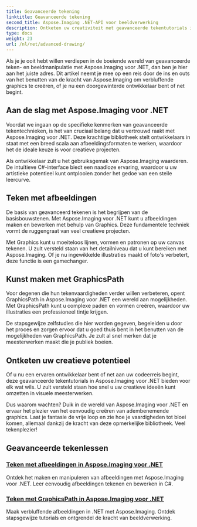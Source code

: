 ```yaml
---
title: Geavanceerde tekening
linktitle: Geavanceerde tekening
second_title: Aspose.Imaging .NET-API voor beeldverwerking
description: Ontketen uw creativiteit met geavanceerde tekentutorials in Aspose.Imaging voor .NET. Leer moeiteloos afbeeldingen maken en bewerken met C#.
type: docs
weight: 23
url: /nl/net/advanced-drawing/
---
```


Als je je ooit hebt willen verdiepen in de boeiende wereld van geavanceerde teken- en beeldmanipulatie met Aspose.Imaging voor .NET, dan ben je hier aan het juiste adres. Dit artikel neemt je mee op een reis door de ins en outs van het benutten van de kracht van Aspose.Imaging om verbluffende graphics te creëren, of je nu een doorgewinterde ontwikkelaar bent of net begint.

## Aan de slag met Aspose.Imaging voor .NET

Voordat we ingaan op de specifieke kenmerken van geavanceerde tekentechnieken, is het van cruciaal belang dat u vertrouwd raakt met Aspose.Imaging voor .NET. Deze krachtige bibliotheek stelt ontwikkelaars in staat met een breed scala aan afbeeldingsformaten te werken, waardoor het de ideale keuze is voor creatieve projecten.

Als ontwikkelaar zult u het gebruiksgemak van Aspose.Imaging waarderen. De intuïtieve C#-interface biedt een naadloze ervaring, waardoor u uw artistieke potentieel kunt ontplooien zonder het gedoe van een steile leercurve.

## Teken met afbeeldingen

De basis van geavanceerd tekenen is het begrijpen van de basisbouwstenen. Met Aspose.Imaging voor .NET kunt u afbeeldingen maken en bewerken met behulp van Graphics. Deze fundamentele techniek vormt de ruggengraat van veel creatieve projecten. 

Met Graphics kunt u moeiteloos lijnen, vormen en patronen op uw canvas tekenen. U zult versteld staan van het detailniveau dat u kunt bereiken met Aspose.Imaging. Of je nu ingewikkelde illustraties maakt of foto's verbetert, deze functie is een gamechanger.

## Kunst maken met GraphicsPath

Voor degenen die hun tekenvaardigheden verder willen verbeteren, opent GraphicsPath in Aspose.Imaging voor .NET een wereld aan mogelijkheden. Met GraphicsPath kunt u complexe paden en vormen creëren, waardoor uw illustraties een professioneel tintje krijgen.

De stapsgewijze zelfstudies die hier worden gegeven, begeleiden u door het proces en zorgen ervoor dat u goed thuis bent in het benutten van de mogelijkheden van GraphicsPath. Je zult al snel merken dat je meesterwerken maakt die je publiek boeien.

## Ontketen uw creatieve potentieel

Of u nu een ervaren ontwikkelaar bent of net aan uw codeerreis begint, deze geavanceerde tekentutorials in Aspose.Imaging voor .NET bieden voor elk wat wils. U zult versteld staan hoe snel u uw creatieve ideeën kunt omzetten in visuele meesterwerken.

Dus waarom wachten? Duik in de wereld van Aspose.Imaging voor .NET en ervaar het plezier van het eenvoudig creëren van adembenemende graphics. Laat je fantasie de vrije loop en zie hoe je vaardigheden tot bloei komen, allemaal dankzij de kracht van deze opmerkelijke bibliotheek. Veel tekenplezier!
## Geavanceerde tekenlessen
### [Teken met afbeeldingen in Aspose.Imaging voor .NET](./draw-using-graphics/)
Ontdek het maken en manipuleren van afbeeldingen met Aspose.Imaging voor .NET. Leer eenvoudig afbeeldingen tekenen en bewerken in C#.
### [Teken met GraphicsPath in Aspose.Imaging voor .NET](./draw-using-graphicspath/)
Maak verbluffende afbeeldingen in .NET met Aspose.Imaging. Ontdek stapsgewijze tutorials en ontgrendel de kracht van beeldverwerking.